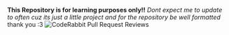 **This Repository is for learning purposes only!!**
*Dont expect me to update to often cuz its just a little project and for the repository be well formatted*
thank you :3
![CodeRabbit Pull Request Reviews](https://img.shields.io/coderabbit/prs/github/t3t1nha/Voxels?utm_source=oss&utm_medium=github&utm_campaign=t3t1nha%2FVoxels&labelColor=171717&color=FF570A&link=https%3A%2F%2Fcoderabbit.ai&label=CodeRabbit+Reviews)
